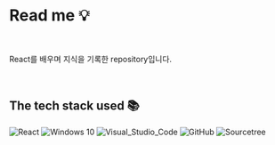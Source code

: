# Read me 💡

<br>

React를 배우며 지식을 기록한 repository입니다.

<br>

## The tech stack used 📚
![React](https://img.shields.io/badge/React-61DAFB?style=flat&logo=react&logoColor=white)
![Windows 10](https://img.shields.io/badge/windows10-0078D6?style=flat&logo=windows10&logoColor=white)
![Visual_Studio_Code](https://img.shields.io/badge/Visual_Studio_Code-0078D4?style=flat&logo=visual-studio-code&logoColor=white)
![GitHub](https://img.shields.io/badge/github-181717?style=flat&logo=github&logoColor=white)
![Sourcetree](https://img.shields.io/badge/sourcetree-0052CC?style=flat&logo=sourcetree&logoColor=white)

<br>
